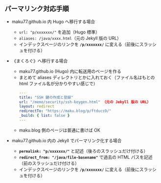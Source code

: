 パーマリンク対応手順 <!-- 2022-05-15 -->
----

- maku77.github.io 内 Hugo へ移行する場合
  - `url: "p/xxxxxxx/"` を追加（Hugo 標準）
  - `aliases: /java/xxxx.html`（元の Jekyll 版の URL）
  - インデックスページのリンクを __`/p/xxxxxxx/`__ に変える（前後にスラッシュを付ける）

- 《まくろぐ》へ移行する場合
  - maku77.github.io (Hugo) 内に転送用のページを作る
  - まとめて aliases ディレクトリとかに入れておく（ファイル名はもとの html ファイル名が分かりやすい感じで）
    ```yaml
    ---
    title: "SSH 鍵の作成と登録"
    url: "/memo/security/ssh-keygen.html" （元の Jekyll 版の URL）
    layout: redirect
    redirectTo: "https://maku.blog/p/ftducs9/"
    _build: { list: false }
    ---
    ```
  - maku.blog 側のページは普通に書けば OK

- maku77.github.io 内の Jekyll でパーマリンク化する場合
  - __`permalink: "p/xxxxxxx/"`__ と記述（後ろのスラッシュだけ付ける）
  - __`redirect_from: "/java/file-basename"`__ で過去の HTML パスを記述（前のスラッシュだけ付ける）
  - インデックスページのリンクを __`/p/xxxxxxx/`__ に変える（前後にスラッシュを付ける）

